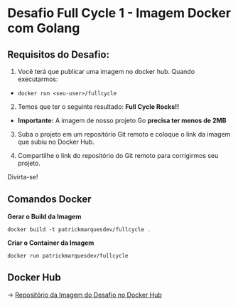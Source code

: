 # Desafio Full Cycle 1 - Imagem Docker com Golang

## Requisitos do Desafio:

1. Você terá que publicar uma imagem no docker hub. Quando executarmos:

-  ```docker run <seu-user>/fullcycle```

2. Temos que ter o seguinte resultado: **Full Cycle Rocks!!**

- **Importante:** A imagem de nosso projeto Go **precisa ter menos de 2MB**

3. Suba o projeto em um repositório Git remoto e coloque o link da imagem que subiu no Docker Hub.

4. Compartilhe o link do repositório do Git remoto para corrigirmos seu projeto.

Divirta-se!

## Comandos Docker

**Gerar o Build da Imagem**

```docker build -t patrickmarquesdev/fullcycle .```

**Criar o Container da Imagem**

```docker run patrickmarquesdev/fullcycle```

## Docker Hub

-> [Repositório da Imagem do Desafio no Docker Hub](https://hub.docker.com/r/patrickmarquesdev/desafio_fullcycle_docker_golang)